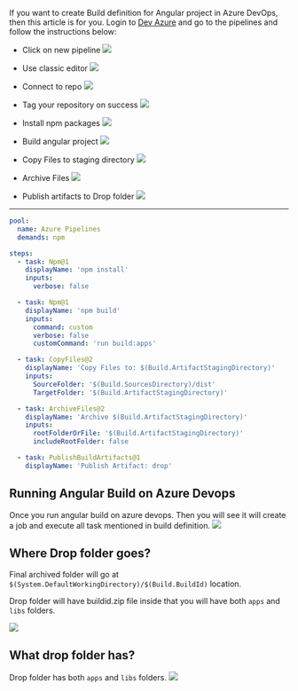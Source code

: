 If you want to create Build definition for Angular project in Azure DevOps, then
this article is for you. Login to
<a href="https://dev.azure.com/" class="crayons-link">Dev Azure</a> and go to
the pipelines and follow the instructions below:

- Click on new pipeline ![](https://i.imgur.com/lL89yiV.png)

- Use classic editor ![](https://i.imgur.com/8wKAv3h.png)

- Connect to repo ![](https://i.imgur.com/q5iSJZO.png)

- Tag your repository on success ![](https://i.imgur.com/bS4MlDc.png)

- Install npm packages ![](https://i.imgur.com/qmxh1BG.png)

- Build angular project ![](https://i.imgur.com/AYjqRfy.png)

- Copy Files to staging directory ![](https://i.imgur.com/ZccWGkS.png)

- Archive Files ![](https://i.imgur.com/kVK0idi.png)

- Publish artifacts to Drop folder ![](https://i.imgur.com/wyaK8G1.png)

---

```yaml
pool:
  name: Azure Pipelines
  demands: npm

steps:
  - task: Npm@1
    displayName: 'npm install'
    inputs:
      verbose: false

  - task: Npm@1
    displayName: 'npm build'
    inputs:
      command: custom
      verbose: false
      customCommand: 'run build:apps'

  - task: CopyFiles@2
    displayName: 'Copy Files to: $(Build.ArtifactStagingDirectory)'
    inputs:
      SourceFolder: '$(Build.SourcesDirectory)/dist'
      TargetFolder: '$(Build.ArtifactStagingDirectory)'

  - task: ArchiveFiles@2
    displayName: 'Archive $(Build.ArtifactStagingDirectory)'
    inputs:
      rootFolderOrFile: '$(Build.ArtifactStagingDirectory)'
      includeRootFolder: false

  - task: PublishBuildArtifacts@1
    displayName: 'Publish Artifact: drop'
```

## Running Angular Build on Azure Devops

Once you run angular build on azure devops. Then you will see it will create a
job and execute all task mentioned in build definition.
![](https://i.imgur.com/F2mvHHa.png)

## Where Drop folder goes?

Final archived folder will go at
`$(System.DefaultWorkingDirectory)/$(Build.BuildId)` location.

Drop folder will have buildid.zip file inside that you will have both `apps` and
`libs` folders.

![](https://i.imgur.com/fk6r96i.png)

## What drop folder has?

Drop folder has both `apps` and `libs` folders.
![](https://i.imgur.com/OdEd027.png)